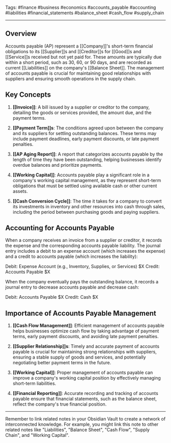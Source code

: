 Tags: #finance #business #economics #accounts_payable #accounting #liabilities #financial_statements #balance_sheet #cash_flow #supply_chain

---

## Overview

Accounts payable (AP) represent a [[Company]]'s short-term financial obligations to its [[Supplier]]s and [[Creditor]]s for [[Good]]s and [[Service]]s received but not yet paid for. These amounts are typically due within a short period, such as 30, 60, or 90 days, and are recorded as current [[Liabilities]] on the company's [[Balance Sheet]]. The management of accounts payable is crucial for maintaining good relationships with suppliers and ensuring smooth operations in the supply chain.

## Key Concepts

1.  **[[Invoice]]**: A bill issued by a supplier or creditor to the company, detailing the goods or services provided, the amount due, and the payment terms.
    
2.  **[[Payment Term]]s**: The conditions agreed upon between the company and its suppliers for settling outstanding balances. These terms may include payment deadlines, early payment discounts, or late payment penalties.
    
3.  **[[AP Aging Report]]**: A report that categorizes accounts payable by the length of time they have been outstanding, helping businesses identify overdue balances and prioritize payments.
    
4.  **[[Working Capital]]**: Accounts payable play a significant role in a company's working capital management, as they represent short-term obligations that must be settled using available cash or other current assets.
    
5.  **[[Cash Conversion Cycle]]**: The time it takes for a company to convert its investments in inventory and other resources into cash through sales, including the period between purchasing goods and paying suppliers.
    

## Accounting for Accounts Payable

When a company receives an invoice from a supplier or creditor, it records the expense and the corresponding accounts payable liability. The journal entry includes a debit to an expense account (which increases the expense) and a credit to accounts payable (which increases the liability):

Debit: Expense Account (e.g., Inventory, Supplies, or Services) $X
Credit: Accounts Payable $X

When the company eventually pays the outstanding balance, it records a journal entry to decrease accounts payable and decrease cash:

Debit: Accounts Payable $X
Credit: Cash $X

## Importance of Accounts Payable Management

1.  **[[Cash Flow Management]]**: Efficient management of accounts payable helps businesses optimize cash flow by taking advantage of payment terms, early payment discounts, and avoiding late payment penalties.
    
2.  **[[Supplier Relationship]]s**: Timely and accurate payment of accounts payable is crucial for maintaining strong relationships with suppliers, ensuring a stable supply of goods and services, and potentially negotiating better payment terms in the future.
    
3.  **[[Working Capital]]**: Proper management of accounts payable can improve a company's working capital position by effectively managing short-term liabilities.
    
4.  **[[Financial Reporting]]**: Accurate recording and tracking of accounts payable ensure that financial statements, such as the balance sheet, reflect the company's true financial position.
    

---

Remember to link related notes in your Obsidian Vault to create a network of interconnected knowledge. For example, you might link this note to other related notes like "Liabilities", "Balance Sheet", "Cash Flow", "Supply Chain", and "Working Capital".